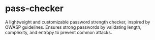 # pass-checker
A lightweight and customizable password strength checker, inspired by OWASP guidelines. Ensures strong passwords by validating length, complexity, and entropy to prevent common attacks.

